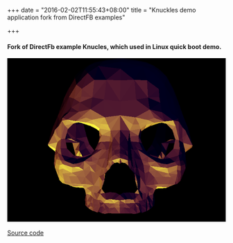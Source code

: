 +++
date = "2016-02-02T11:55:43+08:00"
title = "Knuckles demo application fork from DirectFB examples"

+++

#### Fork of DirectFb example Knucles, which used in Linux quick boot demo.

![knucles-screen-shot](https://raw.githubusercontent.com/bhuvanchandra/images-repo/master/images-knuckles/Screenshot-from-2016-02-02-15-33-49.png)


[Source code](https://github.com/bhuvanchandra/knuckles.git)
